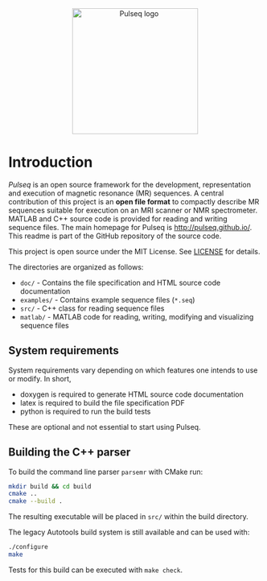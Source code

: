 <div align="center">
<a href="http://pulseq.github.io/" target="_blank">
<img src="http://pulseq.github.io/logo_hires.png" width="250" alt="Pulseq logo"></img>
</a>
</div>

# Introduction

*Pulseq* is an open source framework for the development, 
representation and execution of magnetic resonance (MR) sequences. A central contribution 
of this project is an **open file format** to compactly describe MR sequences 
suitable for execution on an MRI scanner or NMR spectrometer. 
MATLAB and C++ source code is provided for reading and writing sequence files. The main homepage for Pulseq is
http://pulseq.github.io/. This readme is part of the GitHub repository of the source code.



This project is open source under the MIT License. See [LICENSE](LICENSE) for details.

The directories are organized as follows:

* `doc/` - Contains the file specification and HTML source code documentation
* `examples/` - Contains example sequence files (`*.seq`)
* `src/` - C++ class for reading sequence files
* `matlab/` - MATLAB code for reading, writing, modifying and visualizing sequence files

## System requirements

System requirements vary depending on which features one intends to use or modify. In short,

- doxygen is required to generate HTML source code documentation
- latex is required to build the file specification PDF
- python is required to run the build tests

These are optional and not essential to start using Pulseq.


## Building the C++ parser
To build the command line parser `parsemr` with CMake run:
```bash
mkdir build && cd build
cmake ..
cmake --build .
```
The resulting executable will be placed in `src/` within the build directory.

The legacy Autotools build system is still available and can be used with:
```bash
./configure
make
```
Tests for this build can be executed with `make check`.



